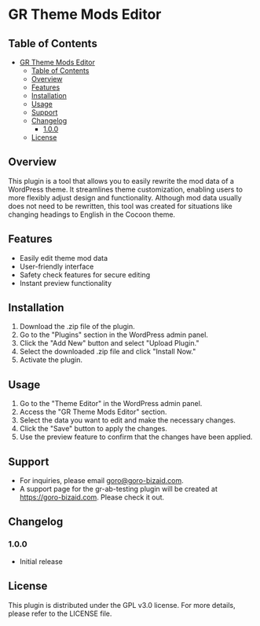 # GR Theme Mods Editor 

## Table of Contents
- [GR Theme Mods Editor](#gr-theme-mods-editor)
  - [Table of Contents](#table-of-contents)
  - [Overview](#overview)
  - [Features](#features)
  - [Installation](#installation)
  - [Usage](#usage)
  - [Support](#support)
  - [Changelog](#changelog)
    - [1.0.0](#100)
  - [License](#license)

## Overview
This plugin is a tool that allows you to easily rewrite the mod data of a WordPress theme. It streamlines theme customization, enabling users to more flexibly adjust design and functionality. Although mod data usually does not need to be rewritten, this tool was created for situations like changing headings to English in the Cocoon theme.

## Features
- Easily edit theme mod data
- User-friendly interface
- Safety check features for secure editing
- Instant preview functionality

## Installation
1. Download the .zip file of the plugin.
2. Go to the "Plugins" section in the WordPress admin panel.
3. Click the "Add New" button and select "Upload Plugin."
4. Select the downloaded .zip file and click "Install Now."
5. Activate the plugin.

## Usage
1. Go to the "Theme Editor" in the WordPress admin panel.
2. Access the "GR Theme Mods Editor" section.
3. Select the data you want to edit and make the necessary changes.
4. Click the "Save" button to apply the changes.
5. Use the preview feature to confirm that the changes have been applied.

## Support
- For inquiries, please email goro@goro-bizaid.com.
- A support page for the gr-ab-testing plugin will be created at https://goro-bizaid.com. Please check it out.

## Changelog
### 1.0.0
- Initial release

## License
This plugin is distributed under the GPL v3.0 license. For more details, please refer to the LICENSE file.
